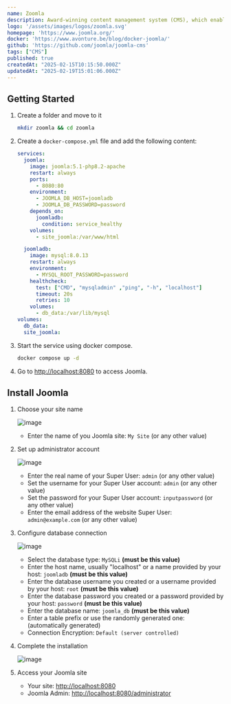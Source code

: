 ```yaml
---
name: Zoomla
description: Award-winning content management system (CMS), which enables you to build web sites and powerful online applications.
logo: '/assets/images/logos/zoomla.svg'
homepage: 'https://www.joomla.org/'
docker: 'https://www.avonture.be/blog/docker-joomla/'
github: 'https://github.com/joomla/joomla-cms'
tags: ["CMS"]
published: true
createdAt: "2025-02-15T10:15:50.000Z"
updatedAt: "2025-02-19T15:01:06.000Z"
---
```


## Getting Started

1. Create a folder and move to it
    ```bash
    mkdir zoomla && cd zoomla
    ```
2. Create a `docker-compose.yml` file and add the following content:
    ```yaml [docker-compose.yml]
    services:
      joomla:
        image: joomla:5.1-php8.2-apache
        restart: always
        ports:
          - 8080:80
        environment:
          - JOOMLA_DB_HOST=joomladb
          - JOOMLA_DB_PASSWORD=password
        depends_on:
          joomladb:
            condition: service_healthy
        volumes:
          - site_joomla:/var/www/html

      joomladb:
        image: mysql:8.0.13
        restart: always
        environment:
          - MYSQL_ROOT_PASSWORD=password
        healthcheck:
          test: ["CMD", "mysqladmin" ,"ping", "-h", "localhost"]
          timeout: 20s
          retries: 10
        volumes:
          - db_data:/var/lib/mysql
    volumes:
      db_data:
      site_joomla:
    ```
3. Start the service using docker compose.
    ```bash
    docker compose up -d
    ```
4. Go to [http://localhost:8080](http://localhost:8080) to access Joomla.

## Install Joomla
1. Choose your site name

    ![image](/assets/images/guides/zoomla/joomla_guide_01.png)
    - Enter the name of you Joomla site: `My Site` (or any other value)
2. Set up administrator account

    ![image](/assets/images/guides/zoomla/joomla_guide_02.png)
    - Enter the real name of your Super User: `admin`  (or any other value)
    - Set the username for your Super User account: `admin` (or any other value)
    - Set the password for your Super User account: `inputpassword` (or any other value)
    - Enter the email address of the website Super User: `admin@example.com` (or any other value)
3. Configure database connection

    ![image](/assets/images/guides/zoomla/joomla_guide_03.png)
    - Select the database type: `MySQLi` **(must be this value)**
    - Enter the host name, usually "localhost" or a name provided by your host: `joomladb` **(must be this value)**
    - Enter the database username you created or a username provided by your host: `root` **(must be this value)**
    - Enter the database password you created or a password provided by your host: `password` **(must be this value)**
    - Enter the database name: `joomla_db` **(must be this value)**
    - Enter a table prefix or use the randomly generated one: (automatically generated)
    - Connection Encryption: `Default (server controlled)`
4. Complete the installation

    ![image](/assets/images/guides/zoomla/joomla_guide_04.png)
5. Access your Joomla site
    - Your site: [http://localhost:8080](http://localhost:8080)
    - Joomla Admin: [http://localhost:8080/administrator](http://localhost:8080/administrator)

